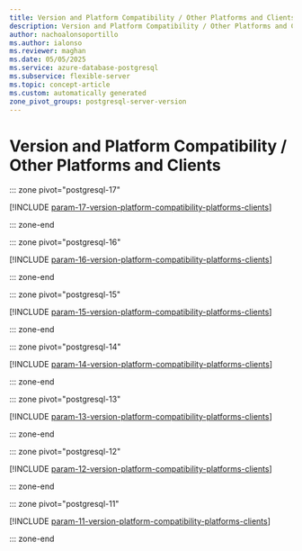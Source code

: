 ```yaml
---
title: Version and Platform Compatibility / Other Platforms and Clients server parameters
description: Version and Platform Compatibility / Other Platforms and Clients server parameters for Azure Database for PostgreSQL flexible server.
author: nachoalonsoportillo
ms.author: ialonso
ms.reviewer: maghan
ms.date: 05/05/2025
ms.service: azure-database-postgresql
ms.subservice: flexible-server
ms.topic: concept-article
ms.custom: automatically generated
zone_pivot_groups: postgresql-server-version
---
```

# Version and Platform Compatibility / Other Platforms and Clients


::: zone pivot="postgresql-17"

[!INCLUDE [param-17-version-platform-compatibility-platforms-clients](./includes/param-17-version-platform-compatibility-platforms-clients.md)]

::: zone-end


::: zone pivot="postgresql-16"

[!INCLUDE [param-16-version-platform-compatibility-platforms-clients](./includes/param-16-version-platform-compatibility-platforms-clients.md)]

::: zone-end


::: zone pivot="postgresql-15"

[!INCLUDE [param-15-version-platform-compatibility-platforms-clients](./includes/param-15-version-platform-compatibility-platforms-clients.md)]

::: zone-end


::: zone pivot="postgresql-14"

[!INCLUDE [param-14-version-platform-compatibility-platforms-clients](./includes/param-14-version-platform-compatibility-platforms-clients.md)]

::: zone-end


::: zone pivot="postgresql-13"

[!INCLUDE [param-13-version-platform-compatibility-platforms-clients](./includes/param-13-version-platform-compatibility-platforms-clients.md)]

::: zone-end


::: zone pivot="postgresql-12"

[!INCLUDE [param-12-version-platform-compatibility-platforms-clients](./includes/param-12-version-platform-compatibility-platforms-clients.md)]

::: zone-end


::: zone pivot="postgresql-11"

[!INCLUDE [param-11-version-platform-compatibility-platforms-clients](./includes/param-11-version-platform-compatibility-platforms-clients.md)]

::: zone-end


